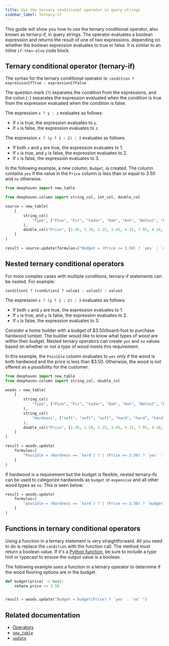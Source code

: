```yaml
---
title: Use the ternary conditional operator in query strings
sidebar_label: Ternary-if
---
```


This guide will show you how to use the ternary conditional operator, also known as ternary-if, in query strings. The operator evaluates a boolean expression and returns the result of one of two expressions, depending on whether the boolean expression evaluates to true or false. It is similar to an inline `if-then-else` code block.

## Ternary conditional operator (ternary-if)

The syntax for the ternary conditional operator is:
`condition ? expressionIfTrue : expressionIfFalse`

The question mark (`?`) separates the condition from the expressions, and the colon (`:`) separates the expression evaluated when the condition is true from the expression evaluated when the condition is false.

The expression `x ? y : z` evaluates as follows:

- If `x` is true, the expression evaluates to `y`.
- If `x` is false, the expression evaluates to `z`.

The expression `x ? (y ? 1 : 2) : 3` evaluates as follows:

- If both `x` and `y` are true, the expression evaluates to 1.
- If `x` is true, and `y` is false, the expression evaluates to 2.
- If `x` is false, the expression evaluates to 3.

In the following example, a new column, `Budget`, is created. The column contains `yes` if the value in the `Price` column is less than or equal to 3.50 and `no` otherwise.

```python order=source,result
from deephaven import new_table

from deephaven.column import string_col, int_col, double_col

source = new_table(
    [
        string_col(
            "Type", ["Pine", "Fir", "Cedar", "Oak", "Ash", "Walnut", "Beech", "Cherry"]
        ),
        double_col("Price", [1.95, 3.70, 3.25, 3.45, 4.25, 7.95, 4.10, 5.25]),
    ]
)

result = source.update(formulas=["Budget = (Price <= 3.50) ? `yes` : `no` "])
```

## Nested ternary conditional operators

For more complex cases with multiple conditions, ternary-if statements can be nested. For example:

`condition1 ? (condition2 ? value1 : value2) : value3`

The expression `x ? (y ? 1 : 2) : 3` evaluates as follows:

- If both `x` and `y` are true, the expression evaluates to 1.
- If `x` is true, and `y` is false, the expression evaluates to 2.
- If `x` is false, the expression evaluates to 3.

Consider a home builder with a budget of $3.50/board-foot to purchase hardwood lumber. The builder would like to know what types of wood are within their budget. Nested ternary operators can create `yes` and `no` values based on whether or not a type of wood meets this requirement.

In this example, the `Possible` column evaluates to `yes` only if the wood is both hardwood and the price is less than $3.50. Otherwise, the wood is not offered as a possibility for the customer.

```python test-set=1 order=result,woods
from deephaven import new_table
from deephaven.column import string_col, double_col

woods = new_table(
    [
        string_col(
            "Type", ["Pine", "Fir", "Cedar", "Oak", "Ash", "Walnut", "Beech", "Cherry"]
        ),
        string_col(
            "Hardness", ["soft", "soft", "soft", "hard", "hard", "hard", "hard", "hard"]
        ),
        double_col("Price", [1.95, 2.50, 3.25, 3.45, 4.25, 7.95, 4.10, 5.25]),
    ]
)

result = woods.update(
    formulas=[
        "Possible = (Hardness == `hard`) ? ( (Price <= 3.50) ? `yes` : `no` ) : `no` "
    ]
)
```

If hardwood is a requirement but the budget is flexible, nested ternary-ifs can be used to categorize hardwoods as `budget` or `expensive` and all other wood types as `no`. This is seen below:

```python test-set=1
result = woods.update(
    formulas=[
        "possible = (Hardness == `hard`) ? ( (Price <= 3.50) ? `budget` : `expensive` ) : `no` "
    ]
)
```

## Functions in ternary conditional operators

Using a function in a ternary statement is very straightforward. All you need to do is replace the `condition` with the function call. The method _must_ return a boolean value. If it's a [Python function](./python-functions.md), be sure to include a type hint or typecast to ensure the output value is a boolean.

The following example uses a function in a ternary operator to determine if the wood flooring options are in the budget.

```python test-set=1
def budget(price) -> bool:
    return price <= 3.50


result = woods.update("Budget = budget(Price) ? `yes` : `no` ")
```

## Related documentation

- [Operators](./operators.md)
- [`new_table`](../reference/table-operations/create/newTable.md)
- [`update`](../reference/table-operations/select/update.md)
